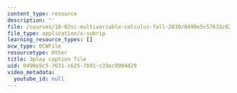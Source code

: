 ```yaml
---
content_type: resource
description: ''
file: /courses/18-02sc-multivariable-calculus-fall-2010/0490e5c57631c6257b91c33ec9904d29_IYlzo-bxrqs.srt
file_type: application/x-subrip
learning_resource_types: []
ocw_type: OCWFile
resourcetype: Other
title: 3play caption file
uid: 0490e5c5-7631-c625-7b91-c33ec9904d29
video_metadata:
  youtube_id: null
---
```

